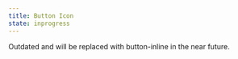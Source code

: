 ```yaml
---
title: Button Icon
state: inprogress
---
```


Outdated and will be replaced with button-inline in the near future.